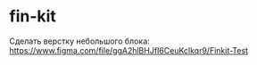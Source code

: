 # fin-kit
Сделать верстку небольшого блока:  https://www.figma.com/file/ggA2hlBHJfI6CeuKclkqr9/Finkit-Test
